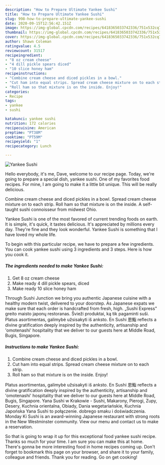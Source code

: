 ```yaml
---
description: "How to Prepare Ultimate Yankee Sushi"
title: "How to Prepare Ultimate Yankee Sushi"
slug: 998-how-to-prepare-ultimate-yankee-sushi
date: 2020-09-15T12:56:42.151Z
image: https://img-global.cpcdn.com/recipes/6418365033742336/751x532cq70/yankee-sushi-recipe-main-photo.jpg
thumbnail: https://img-global.cpcdn.com/recipes/6418365033742336/751x532cq70/yankee-sushi-recipe-main-photo.jpg
cover: https://img-global.cpcdn.com/recipes/6418365033742336/751x532cq70/yankee-sushi-recipe-main-photo.jpg
author: Shawn Coleman
ratingvalue: 4.5
reviewcount: 31517
recipeingredient:
- "8 oz cream cheese"
- "4 dill pickle spears diced"
- "10 slice honey ham"
recipeinstructions:
- "Combine cream cheese and diced pickles in a bowl."
- "Cut ham into equal strips. Spread cream cheese mixture on to each strip."
- "Roll ham so that mixture is on the inside. Enjoy!"
categories:
- Recipe
tags:
- yankee
- sushi

katakunci: yankee sushi 
nutrition: 172 calories
recipecuisine: American
preptime: "PT38M"
cooktime: "PT59M"
recipeyield: "1"
recipecategory: Lunch

---
```



![Yankee Sushi](https://img-global.cpcdn.com/recipes/6418365033742336/751x532cq70/yankee-sushi-recipe-main-photo.jpg)

Hello everybody, it's me, Dave, welcome to our recipe page. Today, we're going to prepare a special dish, yankee sushi. One of my favorites food recipes. For mine, I am going to make it a little bit unique. This will be really delicious.

Combine cream cheese and diced pickles in a bowl. Spread cream cheese mixture on to each strip. Roll ham so that mixture is on the inside. A self-taught sushi connoisseur from midwest Ohio.

Yankee Sushi is one of the most favored of current trending foods on earth. It is simple, it's quick, it tastes delicious. It's appreciated by millions every day. They're fine and they look wonderful. Yankee Sushi is something that I have loved my whole life.


To begin with this particular recipe, we have to prepare a few ingredients. You can cook yankee sushi using 3 ingredients and 3 steps. Here is how you cook it.

<!--inarticleads1-->

##### The ingredients needed to make Yankee Sushi:

1. Get 8 oz cream cheese
1. Make ready 4 dill pickle spears, diced
1. Make ready 10 slice honey ham


Through Sushi Junction we bring you authentic Japanese cuisine with a healthy modern twist, delivered to your doorstep. As Japanese expats we make sure that each order is handcrafted from fresh, high. „Sushi Express&#34; greito maisto japonų restoranas. Švieži produktai, ką tik pagaminti suši. Platus asortimentas, galimybė užsisakyti iš anksto. En Sushi 恩鮨 reflects a divine gratification deeply inspired by the authenticity, artisanship and &#39;omotenashi&#39; hospitality that we deliver to our guests here at Middle Road, Bugis, Singapore. 

<!--inarticleads2-->

##### Instructions to make Yankee Sushi:

1. Combine cream cheese and diced pickles in a bowl.
1. Cut ham into equal strips. Spread cream cheese mixture on to each strip.
1. Roll ham so that mixture is on the inside. Enjoy!


Platus asortimentas, galimybė užsisakyti iš anksto. En Sushi 恩鮨 reflects a divine gratification deeply inspired by the authenticity, artisanship and &#39;omotenashi&#39; hospitality that we deliver to our guests here at Middle Road, Bugis, Singapore. Yana Sushi w Krakowie - Sushi, Makarony, Pierogi, Zupy, Desery, Kuchnia orientalna, Obiady, Dania wegetariańskie, Kuchnia Japońska Yana Sushi to połączenie. dobrego smaku i doświadczenia. Monday Ki Sushi is an award-winning Japanese restaurant with strong roots in the New Westminster community. View our menu and contact us to make a reservation. 

So that is going to wrap it up for this exceptional food yankee sushi recipe. Thanks so much for your time. I am sure you can make this at home. There's gonna be more interesting food in home recipes coming up. Don't forget to bookmark this page on your browser, and share it to your family, colleague and friends. Thank you for reading. Go on get cooking!
